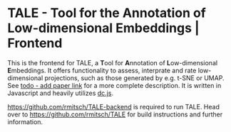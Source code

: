 # TALE - Tool for the Annotation of Low-dimensional Embeddings | Frontend

This is the frontend for TALE, a **T**ool for **A**nnotation of **L**ow-dimensional **E**mbeddings. It offers functionality to assess, interprate and rate low-dimensional projections, such as those generated by e.g. t-SNE or UMAP. See [todo - add paper link](www.arxiv.org) for a more complete description. It is written in Javascript and heavily utilizes [dc.js](https://github.com/dc-js/dc.js). 

https://github.com/rmitsch/TALE-backend is required to run TALE. Head over to https://github.com/rmitsch/TALE for build instructions and further information.
